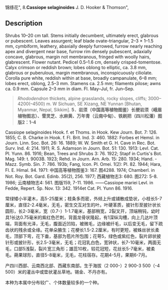 锦绦花",
8.**Cassiope selaginoides** J. D. Hooker & Thomson",

## Description
Shrubs 10–20 cm tall. Stems initially decumbent, ultimately erect, glabrous or pubescent. Leaves assurgent; leaf blade ovate-triangular, 2–3 × 1–1.5 mm, cymbiform, leathery, abaxially deeply furrowed, furrow nearly reaching apex and divergent near base, furrow rim densely pubescent, adaxially concave, glabrous, margin not membranous, fringed with woolly hairs, glabrescent. Flower nutant. Pedicel 0.5–1.6 cm, densely crisped-tomentose. Calyx crimson or reddish brown; lobes oblong to elliptic, ca. 3.8 mm, glabrous or puberulous, margin membranous, inconspicuously ciliolate. Corolla pure white, reddish within at base, broadly campanulate, 6–8 mm; lobes erect, oblong, 2.5–3 mm. Stamens ca. 2.5 mm; filaments pilose; awns ca. 0.9 mm. Capsule 2–3 mm in diam. Fl. May–Jul, fr. Jun–Sep.

> *Rhododendron* thickets, alpine grasslands, rocky slopes, cliffs; 3000–4200(–4500) m. W Sichuan, SE Xizang, NE Yunnan [Bhutan, Myanmar, Nepal, Sikkim].
**5．岩须（中国高等植物图鉴）长梗岩须（峨眉植物图志）、雪灵芝、水麻黄、万年青（云南中甸）、铁刷把（四川松潘）图版2：1-4**

Cassiope selaginoides Hook. f. et Thoms. in Hook. Kew Journ. Bot. 7: 126. 1855; C. B. Charke in Hook. f. Fl. Brit. Ind. 3: 460. 1882: Forbes et Hemsl. in Journ. Linn. Soc. Bot. 26: 16. 1889; W. W. Smith et G. H. Cave in Rec. Bot. Surv. Ind. 4: 214. 1911; R. S. Adamson in Journ. Bot. 51: 130. 1913: Levl. Cat. Pl. Yunn. 86. 1916; Bean, Trees and Shrubs 3: 76. 1922; Stapf in Curtis's Bot. Mag. 149: t. 9003B. 1923; Rehd. in Journ. Arn. Arb. 15: 280. 1934; Hand. -Mazz. Symb. Sin. 7: 786. 193b; Fang, Icon. Pl. Omei. 1(2): Pl. 82. 1944; Hara, Fl. E. Himal. 94. 1971: 中国高等植物图鉴3: 167. 图4288. 1974; Chamberl. in Not. Roy. Bot. Gard. Edinb. 35(2), 256. 1977; 西藏植物志3: 680. 图272: 5-8. 1986; 云南植物志4: 561. 图版159, 7-11. 1986. ——Cassiope mariei Levl. in Fedde, Repert. Sp. Nov. 13: 342. 1914et Cat. Pl. Yunn 86. 1916.

常绿矮小半灌木，高5-25厘米；枝条多而密，外倾上升或铺散成垫状，小枝长5-7厘米，直径2-2.4毫米，无毛，密生交互对生的叶。叶硬革质，披针形至披针状长圆形，长2-3毫米，宽（0.7-）1-1.7毫米，基部稍宽，2裂叉开，顶端稍钝，幼时具1长达0.75毫米的紫红色芒刺，背面龙骨状隆起，有1深纵沟槽，向上几达叶顶端，背面有光泽，无毛，腹面近凹陷，被微毛，边缘被纤毛，以后变无毛，留下疏齿状的残余或全缘。花单朵腋生；花梗长1.5-2.2厘米，有时更短，被蛛丝状长柔毛，顶部下弯，花下垂，基部为苞片所包围；花萼5，绿色或紫红色，裂片卵状披针形或披针形，长2.5-3毫米，无毛；花冠乳白色，宽钟状，长7-10毫米，两面无毛，口部5浅裂，裂片宽三角形；雄蕊10枚，较花冠短，花丝长5-7毫米，被柔毛。蒴果球形，直径5-8毫米，无毛，花柱宿存。花期4-5月，果期6-7月。

产四川西部、云南西北部、西藏东南部。生于海拔（2 000-）2 900-3 500（-4 500）米的灌丛中或垫状灌丛草地。锡金、不丹亦有。

本种为本属中分布较广、个体数量较多的一个种。
